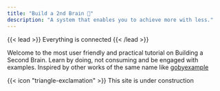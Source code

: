 ```yaml
---
title: "Build a 2nd Brain 🧠"
description: "A system that enables you to achieve more with less."
---
```


{{< lead >}} Everything is connected {{< /lead >}}


Welcome to the most user friendly and practical tutorial on Building a Second Brain. Learn by doing, not consuming and be engaged with examples. Inspired by other works of the same name like [gobyexample](https://gobyexample.com/)

<div class="flex px-4 py-2 mb-8 text-base rounded-md bg-primary-100 dark:bg-primary-900">
  <span class="flex items-center ltr:pr-3 rtl:pl-3 text-primary-400">
    {{< icon "triangle-exclamation" >}}
  </span>
  <span class="flex items-center justify-between grow dark:text-neutral-300">
    <span class="prose dark:prose-invert">This site is under construction 
